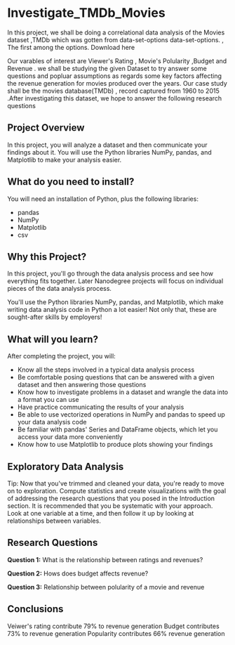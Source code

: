 # Investigate_TMDb_Movies
In this project, we shall be doing a correlational data analysis of the Movies dataset ,TMDb which was gotten from data-set-options data-set-options. , The first among the options. Download here

Our varables of interest are Viewer's Rating , Movie's Polularity ,Budget and Revenue . we shall be studying the given Dataset to try answer some questions and popluar assumptions as regards some key factors affecting the revenue generation for movies produced over the years. Our case study shall be the movies database(TMDb) , record captured from 1960 to 2015 .After investigating this dataset, we hope to answer the following research questions


## Project Overview
In this project, you will analyze a dataset and then communicate your findings about it. You will use the Python libraries NumPy, pandas, and Matplotlib to make your analysis easier.

## What do you need to install?
You will need an installation of Python, plus the following libraries:

* pandas
* NumPy
* Matplotlib
* csv

## Why this Project?
In this project, you'll go through the data analysis process and see how everything fits together. Later Nanodegree projects will focus on individual pieces of the data analysis process.

You'll use the Python libraries NumPy, pandas, and Matplotlib, which make writing data analysis code in Python a lot easier! Not only that, these are sought-after skills by employers!

## What will you learn?
After completing the project, you will:

- Know all the steps involved in a typical data analysis process
- Be comfortable posing questions that can be answered with a given dataset and then answering those questions
- Know how to investigate problems in a dataset and wrangle the data into a format you can use
- Have practice communicating the results of your analysis
- Be able to use vectorized operations in NumPy and pandas to speed up your data analysis code
- Be familiar with pandas' Series and DataFrame objects, which let you access your data more conveniently
- Know how to use Matplotlib to produce plots showing your findings

## Exploratory Data Analysis
Tip: Now that you've trimmed and cleaned your data, you're ready to move on to exploration. Compute statistics and create visualizations with the goal of addressing the research questions that you posed in the Introduction section. It is recommended that you be systematic with your approach. Look at one variable at a time, and then follow it up by looking at relationships between variables.

## Research Questions


   **Question 1:** What is the relationship between ratings and revenues?
   
   **Question 2:** Hows does budget affects revenue?
  
   **Question 3:** Relationship between polularity of a movie and revenue
  

## Conclusions

Veiwer's rating contribute 79% to revenue generation
Budget contributes 73% to revenue generation
Popularity contributes 66% revenue generation

